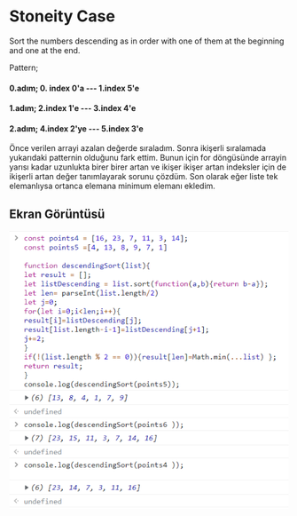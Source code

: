 
# Stoneity Case 

Sort the numbers descending as in order with one of them at the beginning and one at the end.

Pattern;
#### 0.adım; 0. index 0'a ---   1.index 5'e
#### 1.adım; 2.index 1'e  ---   3.index 4'e
#### 2.adım; 4.index 2'ye  ---  5.index 3'e


Önce verilen arrayi azalan değerde sıraladım. Sonra ikişerli sıralamada yukarıdaki patternin olduğunu fark ettim. Bunun için for döngüsünde arrayin yarısı kadar uzunlukta birer birer artan ve ikişer ikişer artan indeksler için de ikişerli artan değer tanımlayarak sorunu çözdüm.
Son olarak eğer liste tek elemanlıysa ortanca elemana minimum elemanı ekledim.




## Ekran Görüntüsü

![Uygulama Ekran Görüntüsü](https://github.com/omerkucuker/AdvancePrograming/blob/main/StoneityCase/ss.PNG?raw=true)

  